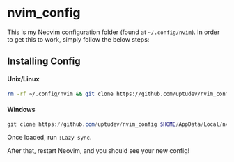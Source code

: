 # nvim_config

This is my Neovim configuration folder (found at `~/.config/nvim`). In order to get this to work, simply follow the below steps:

## Installing Config

#### Unix/Linux

```sh
rm -rf ~/.config/nvim && git clone https://github.com/uptudev/nvim_config ~/.config/nvim --depth 1
```

#### Windows

```powershell
git clone https://github.com/uptudev/nvim_config $HOME/AppData/Local/nvim-data --depth 1
```

Once loaded, run `:Lazy sync`.

After that, restart Neovim, and you should see your new config!

